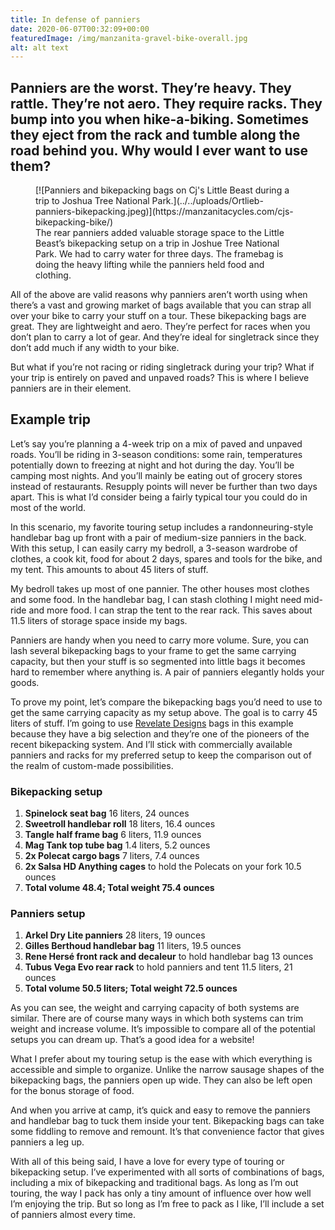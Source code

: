 ```yaml
---
title: In defense of panniers
date: 2020-06-07T00:32:09+00:00
featuredImage: /img/manzanita-gravel-bike-overall.jpg
alt: alt text
---
```

Panniers are the worst. They’re heavy. They rattle. They’re not aero. They require racks. They bump into you when hike-a-biking. Sometimes they eject from the rack and tumble along the road behind you. Why would I ever want to use them?
---

<figure class="wp-block-image size-full">[![Panniers and bikepacking bags on Cj's Little Beast during a trip to Joshua Tree National Park.](../../uploads/Ortlieb-panniers-bikepacking.jpeg)](https://manzanitacycles.com/cjs-bikepacking-bike/)<figcaption>The rear panniers added valuable storage space to the Little Beast’s bikepacking setup on a trip in Joshue Tree National Park. We had to carry water for three days. The framebag is doing the heavy lifting while the panniers held food and clothing.</figcaption></figure>All of the above are valid reasons why panniers aren’t worth using when there’s a vast and growing market of bags available that you can strap all over your bike to carry your stuff on a tour. These bikepacking bags are great. They are lightweight and aero. They’re perfect for races when you don’t plan to carry a lot of gear. And they’re ideal for singletrack since they don’t add much if any width to your bike.

But what if you’re not racing or riding singletrack during your trip? What if your trip is entirely on paved and unpaved roads? This is where I believe panniers are in their element.

Example trip
------------

Let’s say you’re planning a 4-week trip on a mix of paved and unpaved roads. You’ll be riding in 3-season conditions: some rain, temperatures potentially down to freezing at night and hot during the day. You’ll be camping most nights. And you’ll mainly be eating out of grocery stores instead of restaurants. Resupply points will never be further than two days apart. This is what I’d consider being a fairly typical tour you could do in most of the world.

In this scenario, my favorite touring setup includes a randonneuring-style handlebar bag up front with a pair of medium-size panniers in the back. With this setup, I can easily carry my bedroll, a 3-season wardrobe of clothes, a cook kit, food for about 2 days, spares and tools for the bike, and my tent. This amounts to about 45 liters of stuff.

My bedroll takes up most of one pannier. The other houses most clothes and some food. In the handlebar bag, I can stash clothing I might need mid-ride and more food. I can strap the tent to the rear rack. This saves about 11.5 liters of storage space inside my bags.

Panniers are handy when you need to carry more volume. Sure, you can lash several bikepacking bags to your frame to get the same carrying capacity, but then your stuff is so segmented into little bags it becomes hard to remember where anything is. A pair of panniers elegantly holds your goods.

To prove my point, let’s compare the bikepacking bags you’d need to use to get the same carrying capacity as my setup above. The goal is to carry 45 liters of stuff. I’m going to use [Revelate Designs](https://revelatedesigns.com/) bags in this example because they have a big selection and they’re one of the pioneers of the recent bikepacking system. And I’ll stick with commercially available panniers and racks for my preferred setup to keep the comparison out of the realm of custom-made possibilities.

### Bikepacking setup

1. **Spinelock seat bag** 16 liters, 24 ounces
2. **Sweetroll handlebar roll** 18 liters, 16.4 ounces
3. **Tangle half frame bag** 6 liters, 11.9 ounces
4. **Mag Tank top tube bag** 1.4 liters, 5.2 ounces
5. **2x Polecat cargo bags** 7 liters, 7.4 ounces
6. **2x Salsa HD Anything cages** to hold the Polecats on your fork 10.5 ounces
7. **Total volume 48.4; Total weight 75.4 ounces**

### Panniers setup

1. **Arkel Dry Lite panniers** 28 liters, 19 ounces
2. **Gilles Berthoud handlebar bag** 11 liters, 19.5 ounces
3. **Rene Hersé front rack and decaleur** to hold handlebar bag 13 ounces
4. **Tubus Vega Evo rear rack** to hold panniers and tent 11.5 liters, 21 ounces
5. **Total volume 50.5 liters; Total weight 72.5 ounces**

As you can see, the weight and carrying capacity of both systems are similar. There are of course many ways in which both systems can trim weight and increase volume. It’s impossible to compare all of the potential setups you can dream up. That’s a good idea for a website!

What I prefer about my touring setup is the ease with which everything is accessible and simple to organize. Unlike the narrow sausage shapes of the bikepacking bags, the panniers open up wide. They can also be left open for the bonus storage of food.

And when you arrive at camp, it’s quick and easy to remove the panniers and handlebar bag to tuck them inside your tent. Bikepacking bags can take some fiddling to remove and remount. It’s that convenience factor that gives panniers a leg up.

With all of this being said, I have a love for every type of touring or bikepacking setup. I’ve experimented with all sorts of combinations of bags, including a mix of bikepacking and traditional bags. As long as I’m out touring, the way I pack has only a tiny amount of influence over how well I’m enjoying the trip. But so long as I’m free to pack as I like, I’ll include a set of panniers almost every time.
